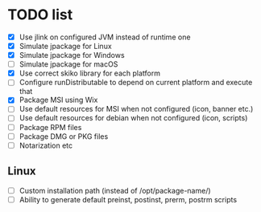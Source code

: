 # TODO list

* [x] Use jlink on configured JVM instead of runtime one
* [x] Simulate jpackage for Linux
* [x] Simulate jpackage for Windows
* [ ] Simulate jpackage for macOS
* [x] Use correct skiko library for each platform
* [ ] Configure runDistributable to depend on current platform and execute that
* [x] Package MSI using Wix
* [ ] Use default resources for MSI when not configured (icon, banner etc.)
* [ ] Use default resources for debian when not configured (icon, scripts)
* [ ] Package RPM files
* [ ] Package DMG or PKG files
* [ ] Notarization etc

## Linux

* [ ] Custom installation path (instead of /opt/package-name/)
* [ ] Ability to generate default preinst, postinst, prerm, postrm scripts
